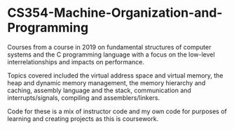 # CS354-Machine-Organization-and-Programming
Courses from a course in 2019 on fundamental structures of computer systems and the C programming language with a focus on the low-level interrelationships and impacts on performance.  

Topics covered included the virtual address space and virtual memory, the heap and dynamic memory management, the memory hierarchy and caching, assembly language and the stack, communication and interrupts/signals, compiling and assemblers/linkers.  

Code for these is a mix of instructor code and my own code for purposes of learning and creating projects as this is coursework.  
